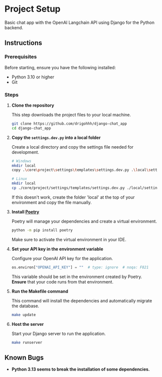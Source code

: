 # Project Setup

Basic chat app with the OpenAI Langchain API using Django for the Python backend.

## Instructions

### Prerequisites

Before starting, ensure you have the following installed:

- Python 3.10 or higher
- Git

### Steps

1. **Clone the repository**

   This step downloads the project files to your local machine.

   ```bash
   git clone https://github.com/drigohhh/django-chat_app
   cd django-chat_app
   ```

2. **Copy the `settings.dev.py` into a local folder**

   Create a local directory and copy the settings file needed for development.

   ```bash
   # Windows
   mkdir local
   copy .\core\project\settings\templates\settings.dev.py .\local\settings.dev.py
   ```

   ```bash
   # Linux
   mkdir local
   cp ./core/project/settings/templates/settings.dev.py ./local/settings.dev.py
   ```

   If this doesn't work, create the folder 'local' at the top of your environment and copy the file manually.

3. **Install [Poetry](https://python-poetry.org/)**

   Poetry will manage your dependencies and create a virtual environment.

   ```bash
   python -m pip install poetry
   ```

   Make sure to activate the virtual environment in your IDE.

4. **Set your API key in the environment variable**

   Configure your OpenAI API key for the application.

   ```python
   os.environ["OPENAI_API_KEY"] = ""  # type: ignore  # noqa: F821
   ```

   This variable should be set in the environment created by Poetry. **Ensure** that your code runs from that environment.

5. **Run the Makefile command**

   This command will install the dependencies and automatically migrate the database.

   ```bash
   make update
   ```

6. **Host the server**

   Start your Django server to run the application.

   ```bash
   make runserver
   ```

## Known Bugs

- **Python 3.13 seems to break the installation of some dependencies.**
